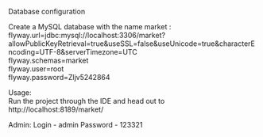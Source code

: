 Database configuration

Create a MySQL database with the name market :
flyway.url=jdbc:mysql://localhost:3306/market?allowPublicKeyRetrieval=true&useSSL=false&useUnicode=true&characterEncoding=UTF-8&serverTimezone=UTC<br>
flyway.schemas=market<br>
flyway.user=root<br>
flyway.password=Zljv5242864<br>

Usage:<br>
Run the project through the IDE and head out to http://localhost:8189/market/

Admin:
Login - admin
Password - 123321
